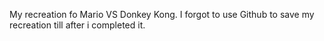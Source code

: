 My recreation fo Mario VS Donkey Kong.
I forgot to use Github to save my recreation till after i completed it. 
